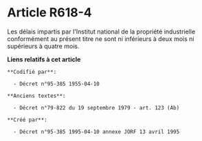 # Article R618-4

Les délais impartis par l'Institut national de la propriété industrielle conformément au présent titre ne sont ni inférieurs
à deux mois ni supérieurs à quatre mois.

**Liens relatifs à cet article**

	**Codifié par**:

	  - Décret n°95-385 1955-04-10

	**Anciens textes**:

	  - Décret n°79-822 du 19 septembre 1979 - art. 123 (Ab)

	**Créé par**:

	  - Décret n°95-385 1995-04-10 annexe JORF 13 avril 1995
